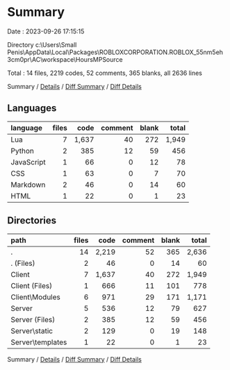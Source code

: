 # Summary

Date : 2023-09-26 17:15:15

Directory c:\\Users\\Small Penis\\AppData\\Local\\Packages\\ROBLOXCORPORATION.ROBLOX_55nm5eh3cm0pr\\AC\\workspace\\HoursMPSource

Total : 14 files,  2219 codes, 52 comments, 365 blanks, all 2636 lines

Summary / [Details](details.md) / [Diff Summary](diff.md) / [Diff Details](diff-details.md)

## Languages
| language | files | code | comment | blank | total |
| :--- | ---: | ---: | ---: | ---: | ---: |
| Lua | 7 | 1,637 | 40 | 272 | 1,949 |
| Python | 2 | 385 | 12 | 59 | 456 |
| JavaScript | 1 | 66 | 0 | 12 | 78 |
| CSS | 1 | 63 | 0 | 7 | 70 |
| Markdown | 2 | 46 | 0 | 14 | 60 |
| HTML | 1 | 22 | 0 | 1 | 23 |

## Directories
| path | files | code | comment | blank | total |
| :--- | ---: | ---: | ---: | ---: | ---: |
| . | 14 | 2,219 | 52 | 365 | 2,636 |
| . (Files) | 2 | 46 | 0 | 14 | 60 |
| Client | 7 | 1,637 | 40 | 272 | 1,949 |
| Client (Files) | 1 | 666 | 11 | 101 | 778 |
| Client\\Modules | 6 | 971 | 29 | 171 | 1,171 |
| Server | 5 | 536 | 12 | 79 | 627 |
| Server (Files) | 2 | 385 | 12 | 59 | 456 |
| Server\\static | 2 | 129 | 0 | 19 | 148 |
| Server\\templates | 1 | 22 | 0 | 1 | 23 |

Summary / [Details](details.md) / [Diff Summary](diff.md) / [Diff Details](diff-details.md)
